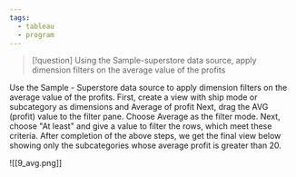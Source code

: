 ```yaml
---
tags:
  - tableau
  - program
---
```

>[!question]  Using the Sample-superstore data source, apply dimension filters on the average value of the profits

Use the Sample - Superstore data source to apply dimension filters on the average value of the profits. First, create a view with ship mode or subcategory as dimensions and Average of profit
Next, drag the AVG (profit) value to the filter pane. Choose Average as the filter mode. Next, choose "At least" and give a value to filter the rows, which meet these criteria.
After completion of the above steps, we get the final view below showing only the subcategories whose average profit is greater than 20.

![[9_avg.png]]